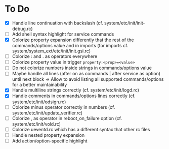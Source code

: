 # To Do

- [x] Handle line continuation with backslash (cf. system/etc/init/init-debug.rc)
- [ ] Add shell syntax highlight for service commands
- [x] Colorize property expansion differently that the rest of the commands/options value and in imports
      (for imports cf. system/system_ext/etc/init/init.gsi.rc)
- [ ] Colorize : and . as operators everywhere
- [ ] Colorize property value in trigger `property:<prop>=<value>`
- [ ] Do not colorize numbers inside strings in commands/options value
- [ ] Maybe handle all lines (after on as commands | after service as option) until next block
      => Allow to avoid listing all supported commands/options for a better maintainability
- [x] Handle multiline strings correctly (cf. system/etc/init/logd.rc)
- [x] Handle comments in commands/options lines correctly (cf. system/etc/init/odsign.rc)
- [ ] Colorize minus operator correctly in numbers (cf. system/etc/init/update_verifier.rc)
- [ ] Colorize , as operator in reboot_on_failure option (cf. system/etc/init/vold.rc)
- [ ] Colorize ueventd.rc which has a different syntax that other rc files
- [ ] Handle nested property expansion
- [ ] Add action/option-specific highlight
